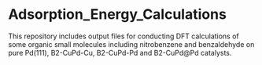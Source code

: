 # Adsorption_Energy_Calculations
This repository includes output files for conducting DFT calculations of some organic small molecules including nitrobenzene and benzaldehyde on pure Pd(111), B2-CuPd-Cu, B2-CuPd-Pd and B2-CuPd@Pd catalysts. 
